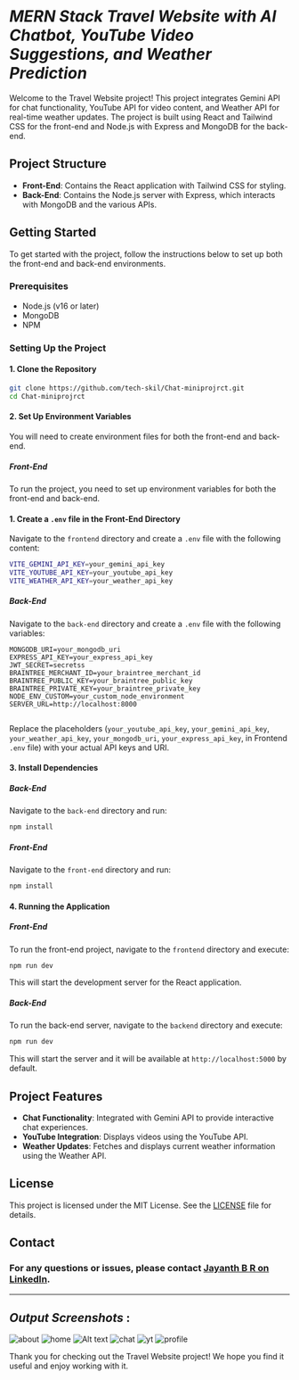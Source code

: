 
# *MERN Stack Travel Website with AI Chatbot, YouTube Video Suggestions, and Weather Prediction*

Welcome to the Travel Website project! This project integrates Gemini API for chat functionality, YouTube API for video content, and Weather API for real-time weather updates. The project is built using React and Tailwind CSS for the front-end and Node.js with Express and MongoDB for the back-end.

## Project Structure

- **Front-End**: Contains the React application with Tailwind CSS for styling.
- **Back-End**: Contains the Node.js server with Express, which interacts with MongoDB and the various APIs.

## Getting Started

To get started with the project, follow the instructions below to set up both the front-end and back-end environments.

### Prerequisites

- Node.js (v16 or later)
- MongoDB
- NPM 

### Setting Up the Project

#### 1. Clone the Repository

```bash
git clone https://github.com/tech-skil/Chat-miniprojrct.git
cd Chat-miniprojrct
```

#### 2. Set Up Environment Variables

You will need to create environment files for both the front-end and back-end.

##### Front-End

To run the project, you need to set up environment variables for both the front-end and back-end.

#### 1. Create a `.env` file in the Front-End Directory

Navigate to the `frontend` directory and create a `.env` file with the following content:

```bash
VITE_GEMINI_API_KEY=your_gemini_api_key
VITE_YOUTUBE_API_KEY=your_youtube_api_key
VITE_WEATHER_API_KEY=your_weather_api_key
```

##### Back-End

Navigate to the `back-end` directory and create a `.env` file with the following variables:

```
MONGODB_URI=your_mongodb_uri
EXPRESS_API_KEY=your_express_api_key
JWT_SECRET=secretss
BRAINTREE_MERCHANT_ID=your_braintree_merchant_id
BRAINTREE_PUBLIC_KEY=your_braintree_public_key
BRAINTREE_PRIVATE_KEY=your_braintree_private_key
NODE_ENV_CUSTOM=your_custom_node_environment
SERVER_URL=http://localhost:8000


```

Replace the placeholders (`your_youtube_api_key`, `your_gemini_api_key`, `your_weather_api_key`, `your_mongodb_uri`, `your_express_api_key`, in Frontend `.env` file) with your actual API keys and URI.

#### 3. Install Dependencies

##### Back-End

Navigate to the `back-end` directory and run:

```bash
npm install
```

##### Front-End

Navigate to the `front-end` directory and run:

```bash
npm install
```

#### 4. Running the Application

##### Front-End

To run the front-end project, navigate to the `frontend` directory and execute:

```bash
npm run dev
```

This will start the development server for the React application.

##### Back-End

To run the back-end server, navigate to the `backend` directory and execute:

```bash
npm run dev
```

This will start the server and it will be available at `http://localhost:5000` by default.

## Project Features

- **Chat Functionality**: Integrated with Gemini API to provide interactive chat experiences.
- **YouTube Integration**: Displays videos using the YouTube API.
- **Weather Updates**: Fetches and displays current weather information using the Weather API.


## License

This project is licensed under the MIT License. See the [LICENSE](LICENSE) file for details.

## Contact

### For any questions or issues, please contact [Jayanth B R on LinkedIn](https://www.linkedin.com/in/jayanth-b-r-650bb3253?utm_source=share&utm_campaign=share_via&utm_content=profile&utm_medium=android_app).
---
## *Output Screenshots* : 
![about](https://github.com/tech-skil/Chat-miniprojrct/blob/chatbot/triplo/triplo%20(2).jpg)
![home](https://github.com/tech-skil/Chat-miniprojrct/blob/chatbot/triplo/triplo%20(1).jpg)
![Alt text](https://github.com/tech-skil/Chat-miniprojrct/blob/chatbot/triplo/triplo%20(5).jpg)
![chat](https://github.com/tech-skil/Chat-miniprojrct/blob/chatbot/triplo/triplo%20(3).jpg)
![yt](https://github.com/tech-skil/Chat-miniprojrct/blob/chatbot/triplo/triplo%20(4).jpg)
![profile](https://github.com/tech-skil/Chat-miniprojrct/blob/chatbot/triplo/triplo%20(6).jpg)

Thank you for checking out the Travel Website project! We hope you find it useful and enjoy working with it.

